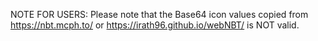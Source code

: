 

NOTE FOR USERS:
Please note that the Base64 icon values copied from https://nbt.mcph.to/ or https://irath96.github.io/webNBT/ is NOT valid.
